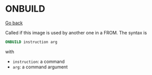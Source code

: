 # ONBUILD

[Go back](..#most-used-instructions)

Called if this image is used by another one in a FROM. The syntax is

```dockerfile
ONBUILD instruction arg
```

with

* ``instruction``: a command
* ``arg``: a command argument